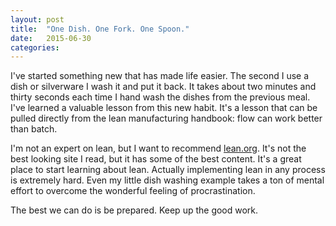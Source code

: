 ```yaml
---
layout: post
title:  "One Dish. One Fork. One Spoon."
date:   2015-06-30
categories:
---
```

I've started something new that has made life easier. The second I use a dish or silverware I wash it and put it back. It takes about two minutes and thirty seconds each time I hand wash the dishes from the previous meal. I've learned a valuable lesson from this new habit. It's a lesson that can be pulled directly from the lean manufacturing handbook: flow can work better than batch.

I'm not an expert on lean, but I want to recommend [lean.org](lean.org). It's not the best looking site I read, but it has some of the best content. It's a great place to start learning about lean. Actually implementing lean in any process is extremely hard. Even my little dish washing example takes a ton of mental effort to overcome the wonderful feeling of procrastination.

The best we can do is be prepared. Keep up the good work.
